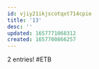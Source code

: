 ```yaml
---
id: vjiy21ikjscotqxt714cpie
title: '13'
desc: ''
updated: 1657771068312
created: 1657700866257
---
```


2 entries! #ETB
